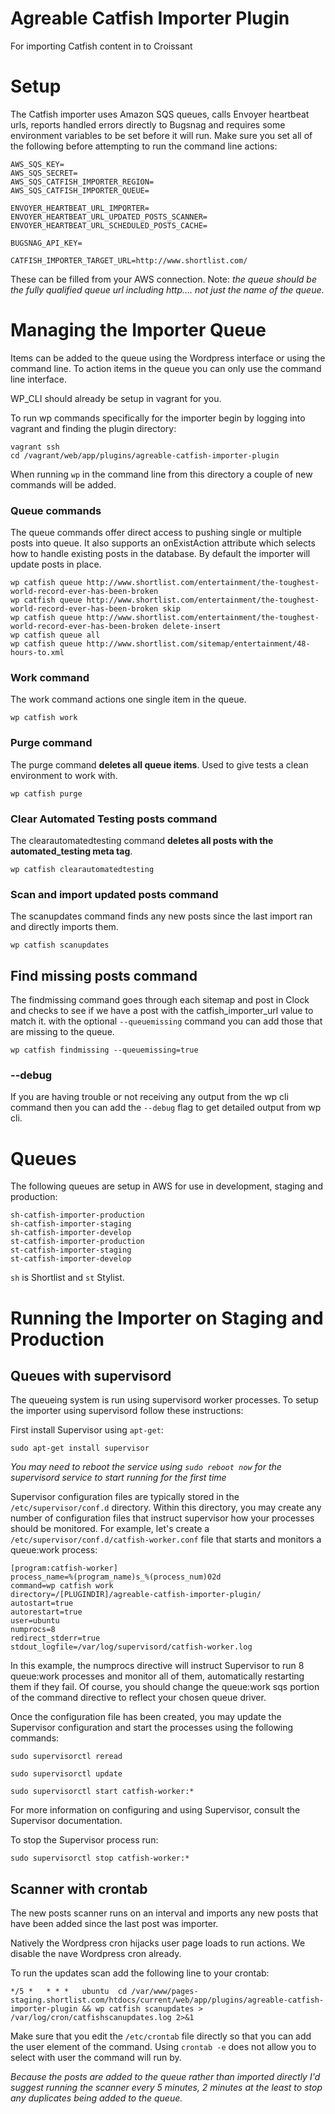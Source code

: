 Agreable Catfish Importer Plugin
===============

For importing Catfish content in to Croissant

# Setup

The Catfish importer uses Amazon SQS queues, calls Envoyer heartbeat urls, reports handled errors directly to Bugsnag and requires some environment variables to be set before it will run. Make sure you set all of the following before attempting to run the command line actions:

```
AWS_SQS_KEY=
AWS_SQS_SECRET=
AWS_SQS_CATFISH_IMPORTER_REGION=
AWS_SQS_CATFISH_IMPORTER_QUEUE=

ENVOYER_HEARTBEAT_URL_IMPORTER=
ENVOYER_HEARTBEAT_URL_UPDATED_POSTS_SCANNER=
ENVOYER_HEARTBEAT_URL_SCHEDULED_POSTS_CACHE=

BUGSNAG_API_KEY=

CATFISH_IMPORTER_TARGET_URL=http://www.shortlist.com/
```

These can be filled from your AWS connection. Note: *the queue should be the fully qualified queue url including http.... _not_ just the name of the queue*.

# Managing the Importer Queue

Items can be added to the queue using the Wordpress interface or using the command line. To action items in the queue you can only use the command line interface.

WP_CLI should already be setup in vagrant for you.

To run wp commands specifically for the importer begin by logging into vagrant and finding the plugin directory:

```
vagrant ssh
cd /vagrant/web/app/plugins/agreable-catfish-importer-plugin
```

When running ```wp``` in the command line from this directory a couple of new commands will be added.

### Queue commands

The queue commands offer direct access to pushing single or multiple posts into queue. It also supports an onExistAction attribute which selects how to handle existing posts in the database. By default the importer will update posts in place.

```
wp catfish queue http://www.shortlist.com/entertainment/the-toughest-world-record-ever-has-been-broken
wp catfish queue http://www.shortlist.com/entertainment/the-toughest-world-record-ever-has-been-broken skip
wp catfish queue http://www.shortlist.com/entertainment/the-toughest-world-record-ever-has-been-broken delete-insert
wp catfish queue all
wp catfish queue http://www.shortlist.com/sitemap/entertainment/48-hours-to.xml
```

### Work command

The work command actions one single item in the queue.

```
wp catfish work
```

### Purge command

The purge command **deletes all queue items**. Used to give tests a clean environment to work with.

```
wp catfish purge
```

### Clear Automated Testing posts command

The clearautomatedtesting command **deletes all posts with the automated_testing meta tag**.

```
wp catfish clearautomatedtesting
```
### Scan and import updated posts command

The scanupdates command finds any new posts since the last import ran and directly imports them.

```
wp catfish scanupdates
```

## Find missing posts command

The findmissing command goes through each sitemap and post in Clock and checks to see if we have a post with the catfish_importer_url value to match it. with the optional `--queuemissing` command you can add those that are missing to the queue.

```
wp catfish findmissing --queuemissing=true
```

### --debug

If you are having trouble or not receiving any output from the wp cli command then you can add the `--debug` flag to get detailed output from wp cli.

# Queues

The following queues are setup in AWS for use in development, staging and production:

```
sh-catfish-importer-production
sh-catfish-importer-staging
sh-catfish-importer-develop
st-catfish-importer-production
st-catfish-importer-staging
st-catfish-importer-develop
```

`sh` is Shortlist and `st` Stylist.

# Running the Importer on Staging and Production

## Queues with supervisord

The queueing system is run using supervisord worker processes. To setup the importer using supervisord follow these instructions:

First install Supervisor using `apt-get`:

```
sudo apt-get install supervisor
```

*You may need to reboot the service using `sudo reboot now` for the supervisord service to start running for the first time*

Supervisor configuration files are typically stored in the `/etc/supervisor/conf.d` directory. Within this directory, you may create any number of configuration files that instruct supervisor how your processes should be monitored. For example, let's create a `/etc/supervisor/conf.d/catfish-worker.conf` file that starts and monitors a queue:work process:

```
[program:catfish-worker]
process_name=%(program_name)s_%(process_num)02d
command=wp catfish work
directory=/[PLUGINDIR]/agreable-catfish-importer-plugin/
autostart=true
autorestart=true
user=ubuntu
numprocs=8
redirect_stderr=true
stdout_logfile=/var/log/supervisord/catfish-worker.log
```

In this example, the numprocs directive will instruct Supervisor to run 8 queue:work processes and monitor all of them, automatically restarting them if they fail. Of course, you should change the  queue:work sqs portion of the command directive to reflect your chosen queue driver.

Once the configuration file has been created, you may update the Supervisor configuration and start the processes using the following commands:

```
sudo supervisorctl reread

sudo supervisorctl update

sudo supervisorctl start catfish-worker:*

```

For more information on configuring and using Supervisor, consult the Supervisor documentation.

To stop the Supervisor process run:

```
sudo supervisorctl stop catfish-worker:*
```

## Scanner with crontab

The new posts scanner runs on an interval and imports any new posts that have been added since the last post was importer.

Natively the Wordpress cron hijacks user page loads to run actions. We disable the nave Wordpress cron already.

To run the updates scan add the following line to your crontab:

```
*/5 *   * * *   ubuntu  cd /var/www/pages-staging.shortlist.com/htdocs/current/web/app/plugins/agreable-catfish-importer-plugin && wp catfish scanupdates > /var/log/cron/catfishscanupdates.log 2>&1
```

Make sure that you edit the `/etc/crontab` file directly so that you can add the user element of the command. Using `crontab -e` does not allow you to select with user the command will run by.

*Because the posts are added to the queue rather than imported directly I'd suggest running the scanner every 5 minutes, 2 minutes at the least to stop any duplicates being added to the queue.*
